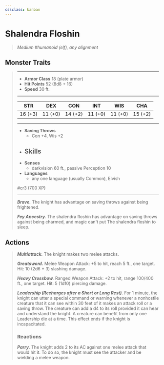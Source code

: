 ```yaml
---
cssclass: kanban
---
```


# Shalendra Floshin
>*Medium #humanoid (elf), any alignment*
## Monster Traits
>___
>- **Armor Class** 18 (plate armor)
>- **Hit Points** 52 (8d8 + 16)
>- **Speed** 30 ft.
>___
>|STR|DEX|CON|INT|WIS|CHA|
>|:---:|:---:|:---:|:---:|:---:|:---:|
>|16 (+3)|11 (+0)|14 (+2)|11 (+0)|11 (+0)|15 (+2)|
>___
>- **Saving Throws**
>	 - Con +4, Wis +2
>- **Skills**
>	 - 
>- **Senses**
>	 - darkvision 60 ft., passive Perception 10
>- **Languages**
>	 - any one language (usually Common), Elvish
>
> #cr3 (700 XP)
>___
>***Brave.*** The knight has advantage on saving throws against being frightened.  
>
>***Fey Ancestry.*** The shalendra floshin has advantage on saving throws against being charmed, and magic can't put The shalendra floshin to sleep.  
>
## Actions
>***Multiattack.*** The knight makes two melee attacks.  
>
>***Greatsword.*** Melee Weapon Attack: +5 to hit, reach 5 ft., one target. Hit: 10 (2d6 + 3) slashing damage.  
>
>***Heavy Crossbow.*** Ranged Weapon Attack: +2 to hit, range 100/400 ft., one target. Hit: 5 (1d10) piercing damage.  
>
>***Leadership (Recharges after a Short or Long Rest).*** For 1 minute, the knight can utter a special command or warning whenever a nonhostile creature that it can see within 30 feet of it makes an attack roll or a saving throw. The creature can add a d4 to its roll provided it can hear and understand the knight. A creature can benefit from only one Leadership die at a time. This effect ends if the knight is incapacitated.  
>
>### Reactions
>***Parry.*** The knight adds 2 to its AC against one melee attack that would hit it. To do so, the knight must see the attacker and be wielding a melee weapon.